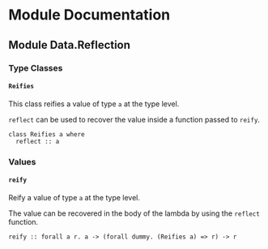 # Module Documentation

## Module Data.Reflection

### Type Classes

#### `Reifies`

This class reifies a value of type `a` at the type level.

`reflect` can be used to recover the value inside a function passed
to `reify`.

    class Reifies a where
      reflect :: a


### Values

#### `reify`

Reify a value of type `a` at the type level.

The value can be recovered in the body of the lambda by using the `reflect` function.

    reify :: forall a r. a -> (forall dummy. (Reifies a) => r) -> r



